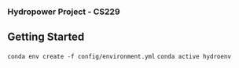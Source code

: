 ### Hydropower Project - CS229 

## Getting Started
`conda env create -f config/environment.yml`
`conda active hydroenv`